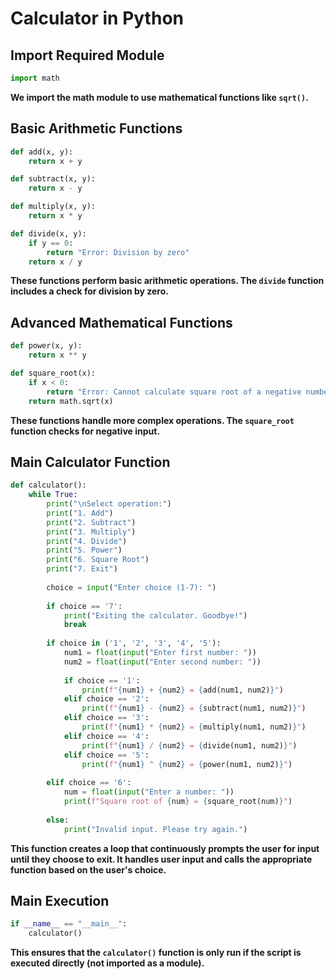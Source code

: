 # Calculator in Python

## Import Required Module

```python
import math
```

**We import the math module to use mathematical functions like `sqrt()`.**

## Basic Arithmetic Functions

```python
def add(x, y):
    return x + y

def subtract(x, y):
    return x - y

def multiply(x, y):
    return x * y

def divide(x, y):
    if y == 0:
        return "Error: Division by zero"
    return x / y
```

**These functions perform basic arithmetic operations. The `divide` function includes a check for division by zero.**

## Advanced Mathematical Functions

```python
def power(x, y):
    return x ** y

def square_root(x):
    if x < 0:
        return "Error: Cannot calculate square root of a negative number"
    return math.sqrt(x)
```

**These functions handle more complex operations. The `square_root` function checks for negative input.**

## Main Calculator Function

```python
def calculator():
    while True:
        print("\nSelect operation:")
        print("1. Add")
        print("2. Subtract")
        print("3. Multiply")
        print("4. Divide")
        print("5. Power")
        print("6. Square Root")
        print("7. Exit")
        
        choice = input("Enter choice (1-7): ")
        
        if choice == '7':
            print("Exiting the calculator. Goodbye!")
            break
        
        if choice in ('1', '2', '3', '4', '5'):
            num1 = float(input("Enter first number: "))
            num2 = float(input("Enter second number: "))
            
            if choice == '1':
                print(f"{num1} + {num2} = {add(num1, num2)}")
            elif choice == '2':
                print(f"{num1} - {num2} = {subtract(num1, num2)}")
            elif choice == '3':
                print(f"{num1} * {num2} = {multiply(num1, num2)}")
            elif choice == '4':
                print(f"{num1} / {num2} = {divide(num1, num2)}")
            elif choice == '5':
                print(f"{num1} ^ {num2} = {power(num1, num2)}")
        
        elif choice == '6':
            num = float(input("Enter a number: "))
            print(f"Square root of {num} = {square_root(num)}")
        
        else:
            print("Invalid input. Please try again.")
```

**This function creates a loop that continuously prompts the user for input until they choose to exit. It handles user input and calls the appropriate function based on the user's choice.**

## Main Execution

```python
if __name__ == "__main__":
    calculator()
```

**This ensures that the `calculator()` function is only run if the script is executed directly (not imported as a module).**